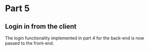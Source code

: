 # Part 5

## Login in from the client

The login functionality implemented in part 4 for the back-end is now passed to the front-end.
